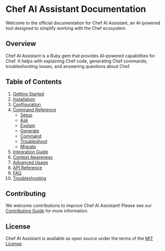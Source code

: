 # Chef AI Assistant Documentation

Welcome to the official documentation for Chef AI Assistant, an AI-powered tool designed to simplify working with the Chef ecosystem.

## Overview

Chef AI Assistant is a Ruby gem that provides AI-powered capabilities for Chef. It helps with explaining Chef code, generating Chef commands, troubleshooting issues, and answering questions about Chef.

## Table of Contents

1. [Getting Started](getting_started.md)
2. [Installation](installation.md)
3. [Configuration](configuration.md)
4. [Command Reference](commands/index.md)
   - [Setup](commands/setup.md)
   - [Ask](commands/ask.md)
   - [Explain](commands/explain.md)
   - [Generate](commands/generate.md)
   - [Command](commands/command.md)
   - [Troubleshoot](commands/troubleshoot.md)
   - [Migrate](commands/migrate.md)
5. [Integration Guide](integration_guide.md)
6. [Context Awareness](context_awareness.md)
7. [Advanced Usage](advanced_usage.md)
8. [API Reference](api_reference.md)
9. [FAQ](faq.md)
10. [Troubleshooting](troubleshooting.md)

## Contributing

We welcome contributions to improve Chef AI Assistant! Please see our [Contributing Guide](contributing.md) for more information.

## License

Chef AI Assistant is available as open source under the terms of the [MIT License](https://opensource.org/licenses/MIT).
